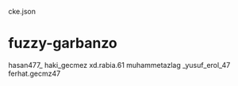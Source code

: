 cke.json
# fuzzy-garbanzo
hasan477_ 
haki_gecmez
xd.rabia.61
muhammetazlag
_yusuf_erol_47
ferhat.gecmz47
